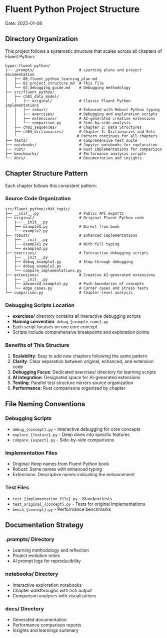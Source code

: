 # Fluent Python Project Structure

Date: 2025-01-08

## Directory Organization

This project follows a systematic structure that scales across all chapters of Fluent Python:

```
hyper-fluent-python/
├── .prompts/                    # Learning plans and project documentation
│   ├── 00_fluent_python_learning_plan.md
│   ├── 02_project_structure.md  # This file
│   └── 03_debugging_guide.md    # Debugging methodology
├── src/fluent_python/
│   ├── ch01_data_model/
│   │   ├── original/            # Classic Fluent Python implementations
│   │   ├── robust/              # Enhanced with Robust Python typing
│   │   ├── exercises/           # Debugging and exploration scripts
│   │   ├── extensions/          # AI-generated creative extensions
│   │   └── comparison.py        # Side-by-side analysis
│   ├── ch02_sequences/          # Chapter 2: Data Structures
│   ├── ch03_dictionaries/       # Chapter 3: Dictionaries and Sets
│   └── ...                     # Pattern continues for all chapters
├── tests/                       # Comprehensive test suite
├── notebooks/                   # Jupyter notebooks for exploration
├── rust/                        # Rust implementations for comparison
├── benchmarks/                  # Performance analysis scripts
└── docs/                        # Documentation and insights
```

## Chapter Structure Pattern

Each chapter follows this consistent pattern:

### Source Code Organization
```
src/fluent_python/chXX_topic/
├── __init__.py                  # Public API exports
├── original/                    # Original Fluent Python code
│   ├── __init__.py
│   ├── example1.py              # Direct from book
│   └── example2.py
├── robust/                      # Enhanced implementations
│   ├── __init__.py
│   ├── example1.py              # With full typing
│   └── example2.py
├── exercises/                   # Interactive debugging scripts
│   ├── __init__.py
│   ├── debug_example1.py        # Step-through debugging
│   ├── debug_example2.py
│   └── compare_implementations.py
├── extensions/                  # Creative AI-generated extensions
│   ├── __init__.py
│   ├── advanced_example1.py     # Push boundaries of concepts
│   └── edge_cases.py            # Corner cases and stress tests
└── comparison.py                # Chapter-level analysis
```

### Debugging Scripts Location
- **exercises/** directory contains all interactive debugging scripts
- **Naming convention**: `debug_{example_name}.py`
- Each script focuses on one core concept
- Scripts include comprehensive breakpoints and exploration points

### Benefits of This Structure

1. **Scalability**: Easy to add new chapters following the same pattern
2. **Clarity**: Clear separation between original, enhanced, and extension code
3. **Debugging Focus**: Dedicated exercises/ directory for learning scripts
4. **AI Integration**: Designated space for AI-generated extensions
5. **Testing**: Parallel test structure mirrors source organization
6. **Performance**: Rust comparisons organized by chapter

## File Naming Conventions

### Debugging Scripts
- `debug_{concept}.py` - Interactive debugging for core concepts
- `explore_{feature}.py` - Deep dives into specific features  
- `compare_{aspect}.py` - Side-by-side comparisons

### Implementation Files
- Original: Keep names from Fluent Python book
- Robust: Same names with enhanced typing
- Extensions: Descriptive names indicating the enhancement

### Test Files
- `test_{implementation_file}.py` - Standard tests
- `test_original_{concept}.py` - Tests for original implementations
- `bench_{concept}.py` - Performance benchmarks

## Documentation Strategy

### .prompts/ Directory
- Learning methodology and reflection
- Project evolution notes
- AI prompt logs for reproducibility

### notebooks/ Directory  
- Interactive exploration notebooks
- Chapter walkthroughs with rich output
- Comparison analyses with visualizations

### docs/ Directory
- Generated documentation
- Performance comparison reports
- Insights and learnings summary
